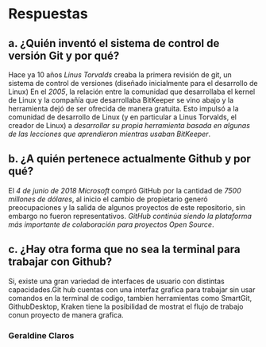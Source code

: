 # Respuestas

## a. ¿Quién inventó el sistema de control de versión Git y por qué?

Hace ya 10 años _Linus Torvalds_ creaba la primera revisión de git, un sistema de control de versiones (diseñado inicialmente para el desarrollo de Linux)
En el _2005_, la relación entre la comunidad que desarrollaba el kernel de Linux y la compañía que desarrollaba BitKeeper se vino abajo y la herramienta dejó de ser ofrecida de manera gratuita. Esto impulsó a la comunidad de desarrollo de Linux (y en particular a Linus Torvalds, el creador de Linux) a _desarrollar su propia herramienta basada en algunas de las lecciones que aprendieron mientras usaban BitKeeper_.

## b. ¿A quién pertenece actualmente Github y por qué?

El _4 de junio de 2018 Microsoft_ compró GitHub por la cantidad de _7500 millones de dólares​_, al inicio el cambio de propietario generó preocupaciones y la salida de algunos proyectos de este repositorio​, sin embargo no fueron representativos. _GitHub continúa siendo la plataforma más importante de colaboración para proyectos Open Source_.

## c. ¿Hay otra forma que no sea la terminal para trabajar con Github?

Si, existe una gran variedad de interfaces de usuario con distintas capacidades.Git hub cuentas con una interfaz grafica para trabajar sin usar comandos en la terminal de codigo, tambien herramientas como SmartGit, GithubDesktop, Kraken tiene la posibilidad de mostrat el flujo de trabajo conun proyecto de manera grafica.

### Geraldine Claros
